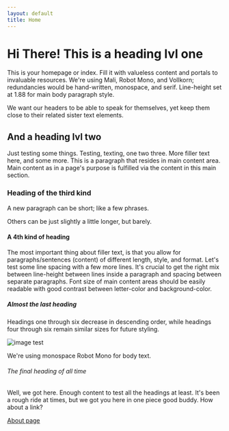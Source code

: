 ```yaml
---
layout: default
title: Home
---
```


# Hi There! This is a heading lvl one

This is your homepage or index. Fill it with valueless content and portals to invaluable resources. We're using Mali, Robot Mono, and Vollkorn; redundancies would be hand-written, monospace, and serif. Line-height set at 1.88 for main body paragraph style.

We want our headers to be able to speak for themselves, yet keep them close to their related sister text elements.

## And a heading lvl two

Just testing some things. Testing, texting, one two three. More filler text here, and some more. This is a paragraph that resides in main content area. Main content as in a page's purpose is fulfilled via the content in this main section.

### Heading of the third kind

A new paragraph can be short; like a few phrases.

Others can be just slightly a little longer, but barely.

#### A 4th kind of heading

The most important thing about filler text, is that you allow for paragraphs/sentences (content) of different length, style, and format. Let's test some line spacing with a few more lines. It's crucial to get the right mix between line-height between lines inside a paragraph and spacing between separate paragraphs. Font size of main content areas should be easily readable with good contrast between letter-color and background-color.

##### Almost the last heading

Headings one through six decrease in descending order, while headings four through six remain similar sizes for future styling.

<p><img src="https://www.dropbox.com/s/1tn6ayt4h1n17s6/oleander-flowers.jpg?dl=0" alt="image test"></img></p>

We're using monospace Robot Mono for body text.

###### The final heading of all time

Well, we got here. Enough content to test all the headings at least. It's been a rough ride at times, but we got you here in one piece good buddy. How about a link?

[About page](https://craigkraft.github.io/about)
